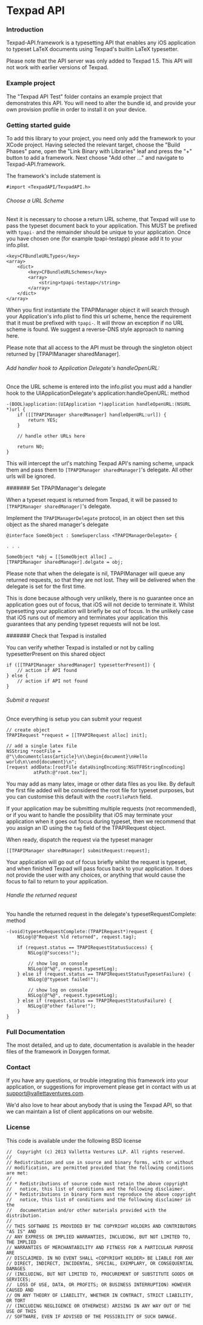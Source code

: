 # Texpad API

### Introduction

Texpad-API.framework is a typesetting API that enables any iOS application to typeset LaTeX documents using Texpad's builtin LaTeX typesetter.

Please note that the API server was only added to Texpad 1.5.  This API will not work with earlier versions of Texpad.

### Example project

The "Texpad API Test" folder contains an example project that demonstrates this API.  You will need to alter the bundle id, and provide your own provision profile in order to install it on your device.

### Getting started guide

To add this library to your project, you need only add the framework to your XCode project.  Having selected the relevant target, choose the "Build Phases" pane, open the "Link Binary with Libraries" leaf and press the "+" button to add a framework.  Next choose "Add other ..." and navigate to Texpad-API.framework.

The framework's include statement is

    #import <TexpadAPI/TexpadAPI.h>


###### Choose a URL Scheme

Next it is necessary to choose a return URL scheme, that Texpad will use to pass the typeset document back to your application. This MUST be prefixed with `tpapi-` and the remainder should be unique to your application.  Once you have chosen one (for example tpapi-testapp) please add it to your info.plist.

	<key>CFBundleURLTypes</key>
	<array>
		<dict>
			<key>CFBundleURLSchemes</key>
			<array>
				<string>tpapi-testapp</string>
			</array>
		</dict>
	</array>

When you first instantiate the TPAPIManager object it will search through your Application's info.plist to find this url scheme, hence the requirement that it must be prefixed with `tpapi-`.  It will throw an exception if no URL scheme is found.  We suggest a reverse-DNS style approach to naming here.

Please note that all access to the API must be through the singleton object returned by [TPAPIManager sharedManager].

###### Add handler hook to Application Delegate's handleOpenURL:

Once the URL scheme is entered into the info.plist you must add a handler hook to the UIApplicationDelegate's application:handleOpenURL: method

    -(BOOL)application:(UIApplication *)application handleOpenURL:(NSURL *)url {
        if ([[TPAPIManager sharedManager] handleOpenURL:url]) {
            return YES;
        }

        // handle other URLs here
        
        return NO;
    }

This will intercept the url's matching Texpad API's naming scheme, unpack them and pass them to `[TPAPIManager sharedManager]`'s delegate.  All other urls will be ignored.

####### Set TPAPIManager's delegate

When a typeset request is returned from Texpad, it will be passed to `[TPAPIManager sharedManager]`'s delegate.

Implement the `TPAPIManagerDelegate` protocol, in an object then set this object as the shared manager's delegate

    @interface SomeObject : SomeSuperclass <TPAPIManagerDelegate> {

    . . .

    SomeObject *obj = [[SomeObject alloc] …
    [TPAPIManager sharedManager].delgate = obj;

Please note that when the delegate is nil, TPAPIManager will queue any returned requests, so that they are not lost.  They will be delivered when the delegate is set for the first time.

This is done because although very unlikely, there is no guarantee once an application goes out of focus, that iOS will not decide to terminate it.  Whilst typesetting your application will briefly be out of focus.  In the unlikely case that iOS runs out of memory and terminates your application this guarantees that any pending typeset requests will not be lost.

####### Check that Texpad is installed

You can verify whether Texpad is installed or not by calling typesetterPresent on this shared object

    if ([[TPAPIManager sharedManager] typesetterPresent]) {
        // action if API found
    } else {
        // action if API not found
    }

###### Submit a request

Once everything is setup you can submit your request

    // create object
    TPAPIRequest *request = [[TPAPIRequest alloc] init];
    
    // add a single latex file
    NSString *rootFile = @"\\documentclass{article}\n\\begin{document}\nHello world\n\\end{document}\n";
    [request addData:[rootFile dataUsingEncoding:NSUTF8StringEncoding]
              atPath:@"root.tex"];

You may add as many latex, image or other data files as you like.  By default the first file added will be considered the root file for typeset purposes, but you can customise this default with the `rootFilePath` field.

If your application may be submitting multiple requests (not recommended), or if you want to handle the possibility that iOS may terminate your application when it goes out focus during typeset, then we recommend that you assign an ID using the `tag` field of the TPAPIRequest object.

When ready, dispatch the request via the typeset manager

    [[TPAPIManager sharedManager] submitRequest:request];

Your application will go out of focus briefly whilst the request is typeset, and when finished Texpad will pass focus back to your application.  It does not provide the user with any choices, or anything that would cause the focus to fail to return to your application.

###### Handle the returned request

You handle the returned request in the delegate's typesetRequestComplete: method

    -(void)typesetRequestComplete:(TPAPIRequest*)request {
        NSLog(@"Request %ld returned", request.tag);

        if (request.status == TPAPIRequestStatusSuccess) {
            NSLog(@"success!");

            // show log on console
            NSLog(@"%@", request.typesetLog);
        } else if (request.status == TPAPIRequestStatusTypesetFailure) {
            NSLog(@"typeset failed!");

            // show log on console
            NSLog(@"%@", request.typesetLog);
        } else if (request.status == TPAPIRequestStatusFailure) {
            NSLog(@"other failure!");
        }
    }

### Full Documentation

The most detailed, and up to date, documentation is available in the header files of the framework in Doxygen format.

### Contact 

If you have any questions, or trouble integrating this framework into your application, or suggestions for improvement please get in contact with us at <support@vallettaventures.com>.

We'd also love to hear about anybody that is using the Texpad API, so that we can maintain a list of client applications on our website.

### License

This code is available under the following BSD license

    //  Copyright (c) 2013 Valletta Ventures LLP. All rights reserved.
    //
    // Redistribution and use in source and binary forms, with or without
    // modification, are permitted provided that the following conditions are met:
    //
    // * Redistributions of source code must retain the above copyright
    //   notice, this list of conditions and the following disclaimer.
    // * Redistributions in binary form must reproduce the above copyright
    //   notice, this list of conditions and the following disclaimer in the
    //   documentation and/or other materials provided with the distribution.
    //
    // THIS SOFTWARE IS PROVIDED BY THE COPYRIGHT HOLDERS AND CONTRIBUTORS "AS IS" AND
    // ANY EXPRESS OR IMPLIED WARRANTIES, INCLUDING, BUT NOT LIMITED TO, THE IMPLIED
    // WARRANTIES OF MERCHANTABILITY AND FITNESS FOR A PARTICULAR PURPOSE ARE
    // DISCLAIMED. IN NO EVENT SHALL <COPYRIGHT HOLDER> BE LIABLE FOR ANY
    // DIRECT, INDIRECT, INCIDENTAL, SPECIAL, EXEMPLARY, OR CONSEQUENTIAL DAMAGES
    // (INCLUDING, BUT NOT LIMITED TO, PROCUREMENT OF SUBSTITUTE GOODS OR SERVICES;
    //  LOSS OF USE, DATA, OR PROFITS; OR BUSINESS INTERRUPTION) HOWEVER CAUSED AND
    // ON ANY THEORY OF LIABILITY, WHETHER IN CONTRACT, STRICT LIABILITY, OR TORT
    // (INCLUDING NEGLIGENCE OR OTHERWISE) ARISING IN ANY WAY OUT OF THE USE OF THIS
    // SOFTWARE, EVEN IF ADVISED OF THE POSSIBILITY OF SUCH DAMAGE.